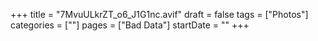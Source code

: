 +++
title = "7MvuULkrZT_o6_J1G1nc.avif"
draft = false
tags = ["Photos"]
categories = [""]
pages = ["Bad Data"]
startDate = ""
+++
